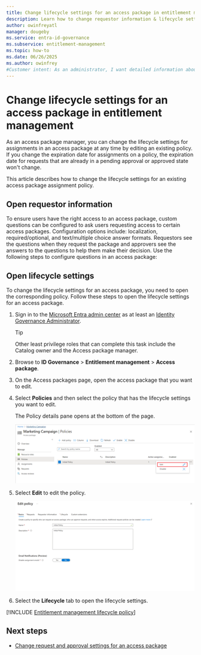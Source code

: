 ```yaml
---
title: Change lifecycle settings for an access package in entitlement management
description: Learn how to change requestor information & lifecycle settings for an access package in entitlement management.
author: owinfreyatl
manager: dougeby
ms.service: entra-id-governance
ms.subservice: entitlement-management
ms.topic: how-to
ms.date: 06/26/2025
ms.author: owinfrey
#Customer intent: As an administrator, I want detailed information about how I can edit an access package to include requestor information to screen requestors and get requestors the resources they need to perform their job.
---
```

# Change lifecycle settings for an access package in entitlement management

As an access package manager, you can change the lifecycle settings for assignments in an access package at any time by editing an existing policy. If you change the expiration date for assignments on a policy, the expiration date for requests that are already in a pending approval or approved state won't change.

This article describes how to change the lifecycle settings for an existing access package assignment policy.

## Open requestor information
To ensure users have the right access to an access package, custom questions can be configured to ask users requesting access to certain access packages. Configuration options include: localization, required/optional, and text/multiple choice answer formats. Requestors  see the questions when they request the package and approvers see the answers to the questions to help them make their decision. Use the following steps to configure questions in an access package:

## Open lifecycle settings


To change the lifecycle settings for an access package, you need to open the corresponding policy. Follow these steps to open the lifecycle settings for an access package.

1. Sign in to the [Microsoft Entra admin center](https://entra.microsoft.com) as at least an [Identity Governance Administrator](../identity/role-based-access-control/permissions-reference.md#identity-governance-administrator).
    > [!TIP]
    > Other least privilege roles that can complete this task include the Catalog owner and the Access package manager.
1. Browse to **ID Governance** > **Entitlement management** > **Access package**.

1. On the Access packages page, open the access package that you want to edit.

1. Select **Policies** and then select the policy that has the lifecycle settings you want to edit.

    The Policy details pane opens at the bottom of the page.

    ![Access package - Policy details pane](./media/entitlement-management-shared/policy-details.png)

1. Select **Edit** to edit the policy.

    ![Access package - Edit policy](./media/entitlement-management-shared/policy-edit.png)

1. Select the **Lifecycle** tab to open the lifecycle settings.

[!INCLUDE [Entitlement management lifecycle policy](../includes/entra-entitlement-management-lifecycle-policy.md)]

## Next steps

- [Change request and approval settings for an access package](entitlement-management-access-package-request-policy.md)
